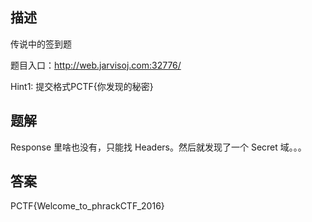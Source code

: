 ## 描述

传说中的签到题

题目入口：http://web.jarvisoj.com:32776/

Hint1: 提交格式PCTF{你发现的秘密}

## 题解

Response 里啥也没有，只能找 Headers。然后就发现了一个 Secret 域。。。

## 答案

PCTF{Welcome_to_phrackCTF_2016}

